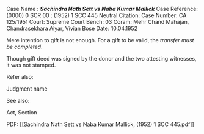Case Name : ***Sachindra Nath Sett vs Naba Kumar Mallick***
Case Reference: (0000) 0 SCR 00 :  (1952) 1 SCC 445
Neutral Citation: 
Case Number: CA 125/1951
Court: Supreme Court
Bench: 03
Coram: Mehr Chand Mahajan, Chandrasekhara Aiyar, Vivian Bose
Date: 10.04.1952

Mere intention to gift is not enough.
	For a gift to be valid, the *transfer must be completed*.

Though gift deed was signed by the donor and the two attesting witnesses, it was not stamped.

Refer also:

Judgment name

See also:
 
Act, Section

PDF:
[[Sachindra Nath Sett vs Naba Kumar Mallick, (1952) 1 SCC 445.pdf]]